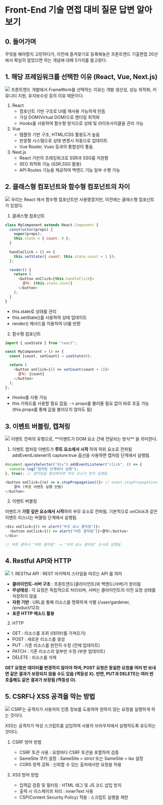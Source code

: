 # Front-End 기술 면접 대비 질문 답변 알아보기

## 0. 들어가며
무엇을 해야할지 고민하다가, 이전에 즐겨찾기로 등록해놓은 프론트엔드 기출면접 20선에서 확실히 알았으면 하는 개념에 대해 5가지를 들고왔다.

## 1. 해당 프레임워크를 선택한 이유 (React, Vue, Next.js)
<img src="https://fiverr-res.cloudinary.com/videos/t_main1,q_auto,f_auto/waszdxb6gy1n9x3sfroi/design-web-ui-in-react-js-next-js-angular-js-or-vue-js.png" />
프론트엔드 개발에서 FrameWork를 선택하는 이유는 개발 생산성, 성능 최적화, 커뮤니티 지원, 유지보수성 등의 이유 때문이다.

1. React
    - 컴포넌트 기반 구조로 UI를 재사용 가능하게 만듬
    - 가상 DOM(Virtual DOM)으로 렌더링 최적화
    - Hooks를 사용하여 함수형 방식으로 상태 및 라이프사이클을 관리 가능
2. Vue
    - 템플릿 기반 구조, HTML/CSS 활용도가 높음
    - 반응형 시스템으로 상태 변경시 자동으로 업데이트
    - Vue Router, Vuex 등과의 통합성이 좋음.
3. Next.js
    - React 기반의 프레임워크로 SSR과 SSG를 지원함
    - SEO 최적화 가능 (SSR,SSG 활용)
    - API Routes 기능을 제공하여 백엔드 기능 일부 수행 가능

## 2. 클래스형 컴포넌트와 함수형 컴포넌트의 차이
<img src="https://velog.velcdn.com/images/clydehan/post/e0d78a70-a458-47b5-98db-d82e08640d93/image.png" />
우리는 React 에서 함수형 컴포넌트만 사용했겠지만, 이전에는 클래스형 컴포넌트가 있었다.

1. 클래스형 컴포넌트
```javascript
class MyComponent extends React.Component {
  constructor(props) {
    super(props);
    this.state = { count: 0 };
  }
  
  handleClick = () => {
    this.setState({ count: this.state.count + 1 });
  };

  render() {
    return (
      <button onClick={this.handleClick}>
        클릭: {this.state.count}
      </button>
    );
  }
}
```
- this.state로 상태를 관리
- this.setState()를 사용하여 상태 업데이트
- render() 메서드를 이용하여 UI를 반환

2. 함수형 컴포넌트
```javascript
import { useState } from "react";

const MyComponent = () => {
  const [count, setCount] = useState(0);

  return (
    <button onClick={() => setCount(count + 1)}>
      클릭: {count}
    </button>
  );
};
```
- Hooks를 사용 가능
- this 키워드를 사용할 필요 없음. -> props를 불러올 필요 없이 바로 호출 가능 (this.props를 통해 값을 불러오지 않아도 됨)

## 3. 이벤트 버블링, 캡쳐링
<img src="https://velog.velcdn.com/images/falling_star3/post/7f801ff2-79cd-40a8-8def-1ce1f0463fab/image.png" />
이벤트 전파의 유형으로, **이벤트가 DOM 요소 간에 전달되는 방식** 을 의미한다.

1. 이벤트 캡처링
이벤트가 **루트 요소에서 시작** 하여 하위 요소로 전파됨
addEventListener의 capture:true 옵선을 사용하면 캡처링 단계에서 실행됨.
```javascript
document.querySelector("div").addEventListener("click", () => {
  console.log("캡처링 단계에서 실행");
}, true); // 캡처링을 활성화하면 부모 요소가 먼저 실행됨

<button onClick={(e) => e.stopPropagation()}> // event.stopPropagation을 사용하면 버블링 또는 캡처링을 중단할 수 있음.
    클릭 (부모 이벤트 실행 안됨)
</button>
```

2. 이벤트 버블링

이벤트가 **가장 깊은 요소에서 시작**하여 부모 요소로 전파됨. 기본적으로 onClick과 같은 이벤트 리스너는 버블링 단계에서 실행됨.

```javascript
<div onClick={() => alert("부모 div 클릭됨")}>
  <button onClick={() => alert("버튼 클릭됨")}>클릭</button>
</div>

// 버튼 클릭시 "버튼 클릭됨" -> "부모 div 클릭됨" 순서로 실행됨.
```

## 4. Restful API와 HTTP
<img src="https://velog.velcdn.com/images/somday/post/2a7df2da-2a3c-44af-b059-ee03efc125ef/restapi-image.png" />
1. RESTful API : REST 아키텍처 스타일을 따르는 API 를 의미 

- **클라이언트-서버 구조** : 프론트엔드(클라이언트)와 백엔드(서버)가 분리됨
- **무상태성** : 각 요청은 독립적으로 처리되며, 서버는 클라이언트의 이전 요청 상태를 저장하지 않음
- **자원 기반** : URL을 통해 리소스를 명확하게 식별 (/user/gardener, /product/123)
- **표준 HTTP 메소드 활용**

2. HTTP
- GET : 리소스를 조회 (데이터를 가져오기)
- POST : 새로운 리소스를 생성
- PUT : 기존 리소스를 완전히 수정 (전체 업데이트)
- PATCH : 기존 리소스의 일부만 수정 (부분 업데이트)
- DELETE : 리소스를 삭제

**GET 요청은 데이터를 변경하지 않아야 하며, POST 요청은 동일한 요청을 여러 번 보내면 같은 결과가 보장되지 않을 수도 있음 (멱등성 X). 반면, PUT과 DELETE는 여러 번 호출해도 같은 결과가 보장됨 (멱등성 O).**

## 5. CSRF나 XSS 공격을 막는 방법
<img src="https://encrypted-tbn0.gstatic.com/images?q=tbn:ANd9GcS3y4UoKKDyUZmhTIS7lXMkHrSRmLQoKFktYQ&s" />
CSRF는 공격자가 사용자의 인증 정보를 도용하여 원하지 않는 요청을 실행하게 하는 것이다.

XSS는 공격자가 악성 스크립트를 삽입하여 사용자 브라우저에서 실행하도록 유도하는 것이다.

1. CSRF 방어 방법
   - CSRF 토큰 사용 : 요청마다 CSRF 토큰을 포함하여 검증
   - SameSite 쿠키 설정 : SameSite = strict 또는 SameSite = lax 설정
   - CORS 정책 강화 : 신뢰할 수 있는 출처에서만 요청을 허용


2. XSS 방어 방법
   - 입력값 검증 및 필터링 : HTML 태그 및 JS 코드 삽입 방지
   - 출력 시 이스케이프 처리 : innerText 사용
   - CSP(Content Security Policy) 적용 : 스크립트 실행을 제한